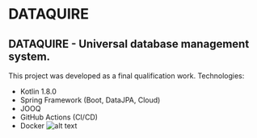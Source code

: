 # DATAQUIRE
## DATAQUIRE - Universal database management system.
This project was developed as a final qualification work.
Technologies:
- Kotlin 1.8.0
- Spring Framework (Boot, DataJPA, Cloud)
- JOOQ
- GitHub Actions (CI/CD)
- Docker
![alt text](https://github-production-user-asset-6210df.s3.amazonaws.com/79591809/253366095-a61132f3-d76e-4ac5-b1fc-b5b0e48bab78.jpg?X-Amz-Algorithm=AWS4-HMAC-SHA256&X-Amz-Credential=AKIAIWNJYAX4CSVEH53A%2F20231030%2Fus-east-1%2Fs3%2Faws4_request&X-Amz-Date=20231030T175416Z&X-Amz-Expires=300&X-Amz-Signature=701f174705fed7c85b47129d4449e3fc62595176b87fbe30434ac8ba887ef81b&X-Amz-SignedHeaders=host&actor_id=79591809&key_id=0&repo_id=625345671)

